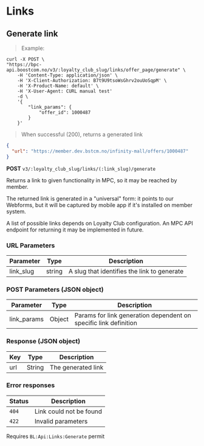 #  Links

## <a name="v3-links-generate"></a> Generate link

> Example:

```shell
curl -X POST \
"https://bpc-api.boostcom.no/v3/:loyalty_club_slug/links/offer_page/generate" \
    -H 'Content-Type: application/json' \
    -H 'X-Client-Authorization: B7t9U9tsoWsGhrv2ouUoSqpM' \
    -H 'X-Product-Name: default' \
    -H 'X-User-Agent: CURL manual test'
    -d \
    '{
        "link_params": {
            "offer_id": 1000487
        }
    }'
```

> When successful (200), returns a generated link

```json
{
  "url": "https://member.dev.bstcm.no/infinity-mall/offers/1000487"
}
``` 

**POST** `v3/:loyalty_club_slug/links/(:link_slug)/generate`

Returns a link to given functionality in MPC, so it may be reached by member.

The returned link is generated in a "universal" form: it points to our Webforms, but it will be captured by mobile app if 
it's installed on member system.

A list of possible links depends on Loyalty Club configuration. 
An MPC API endpoint for returning it may be implemented in future.     

### URL Parameters

Parameter | Type | Description
--------- | ----------- | ------
link_slug | string | A slug that identifies the link to generate

### POST Parameters (JSON object)

Parameter | Type | Description
--------- | ----------- | ------
link_params | Object | Params for link generation dependent on specific link definition

### Response (JSON object)

Key | Type | Description
--------- | --------- | ---------
url | String | The generated link

### Error responses

Status | Description
--------- | ----------- 
`404` | Link could not be found
`422` | Invalid parameters

<aside class="notice">
    Requires <code>BL:Api:Links:Generate</code> permit
</aside> 
